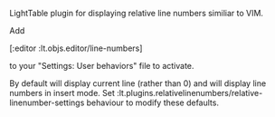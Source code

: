 LightTable plugin for displaying relative line numbers similiar to VIM.

Add

[:editor :lt.objs.editor/line-numbers]

to your "Settings: User behaviors" file to activate.

By default will display current line (rather than 0) and will display line numbers in insert mode. Set :lt.plugins.relativelinenumbers/relative-linenumber-settings behaviour to modify these defaults.
